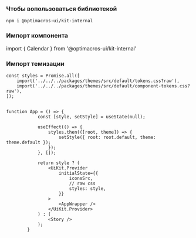 ### Чтобы вопользоваться библиотекой
`npm i @optimacros-ui/kit-internal`

### Импорт компонента
import { Calendar } from '@optimacros-ui/kit-internal'

### Импорт темизации
```tsx
const styles = Promise.all([
    import('../../../packages/themes/src/default/tokens.css?raw'),
    import('../../../packages/themes/src/default/component-tokens.css?raw'),
]);


function App = () => {
            const [style, setStyle] = useState(null);

            useEffect(() => {
                styles.then(([root, theme]) => {
                    setStyle({ root: root.default, theme: theme.default });
                });
            }, []);

            return style ? (
                <UiKit.Provider
                    initialState={{
                        iconsSrc,
                        // raw css
                        styles: style,
                    }}
                >
                    <AppWrapper />
                </UiKit.Provider>
            ) : (
                <Story />
            );
        }


```